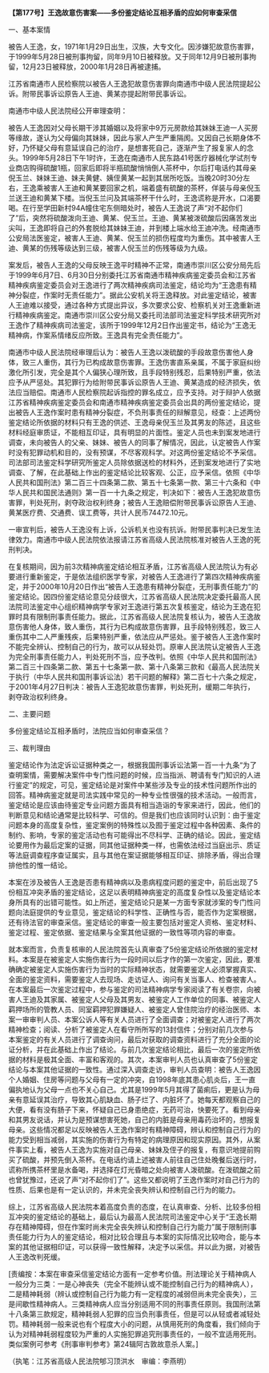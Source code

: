**【第177号】王逸故意伤害案——多份鉴定结论互相矛盾的应如何审查采信**

一、基本案情

被告人王逸，女，1971年1月29日出生，汉族，大专文化。因涉嫌犯故意伤害罪，于1999年5月28日被刑事拘留，同年9月10日被释放。又于同年12月9日被刑事拘留，12月23日被释放，2000年1月28日再被逮捕。

江苏省南通市人民检察院以被告人王逸犯故意伤害罪向南通市中级人民法院提起公诉。附带民事诉讼原告人王迪、黄某亦提起附带民事诉讼。

南通市中级人民法院经公开审理查明：

被告人王逸因对父母长期干涉其婚姻以及将家中9万元房款给其妹妹王迪一人买房等缘故，遂认为父母偏向其妹妹，因此与家人产生严重隔阂。又因自己长期身体不好，乃怀疑父母有意延误自己的治疗，是想害死自己，逐渐产生了报复家人的念头。1999年5月28日下午1时许，王逸在南通市人民东路41号医疗器械化学试剂专业商店购得硫酸1瓶，回家后即将半瓶硫酸悄悄倒人茶杯中，尔后打电话约其母亲倪玉兰、妹妹王迪、妹夫黄健、姨侄黄某一起到其居所吃饭。当晚20时30分左右，王逸乘被害人王迪和黄某要回家之机，端着盛有硫酸的茶杯，佯装与母亲倪玉兰送王迪和黄某下楼。当倪玉兰问及其端茶杯干什么时，王逸谎称是开水，口渴要喝。在行至学田新村94A幢住宅东侧暗处时，被告人王逸说了声“对不起你们了”后，突然将硫酸泼向王迪、黄某、倪玉兰。王迪、黄某被泼硫酸后因痛苦发出尖叫，王逸即将自己的外套脱给其妹妹王迪，并到楼上端水给王迪冲洗。经南通市公安局法医鉴定，被害人王迪、黄某、倪玉兰的损伤程度均为重伤。其中被害人王迪、黄某的伤残等级达到三级，被害人倪玉兰的伤残等级为九级。

案发后，被告人王逸的父母反映王逸平时精神不正常，南通市崇川区公安分局先后于1999年6月7日、6月30日分别委托江苏省南通市精神疾病鉴定委员会和江苏省精神疾病鉴定委员会对王逸进行了两次精神疾病司法鉴定，结论均为“王逸患有精神分裂症，作案时无责任能力”。据此公安机关将王逸释放。对此鉴定结论，被害人王迪难以接受，通过各种方式提出异议，多次要求公安、检察机关对王逸重新进行精神疾病鉴定。南通市崇川区公安分局又委托司法部司法鉴定科学技术研究所对王逸作了精神疾病司法鉴定，该所于1999年12月2日作出鉴定书，结论为“王逸无精神病，作案系情绪反应所致。王逸具有完全责任能力”。

南通市中级人民法院经审理后认为：被告人王逸以泼硫酸的手段故意伤害他人身体，致三人重伤，其行为已构成故意伤害罪。王逸伤害直系亲属，不属于家庭纠纷激化所引发，完全是其个人偏狭心理所致，且手段特别残忍，后果特别严重，依法应予从严惩处。其犯罪行为给附带民事诉讼原告人王迪、黄某造成的经济损失，依法应当赔偿。南通市人民检察院起诉指控的罪名成立，应予支持。对于辩护人依据江苏省精神疾病鉴定委员会和南通市精神疾病鉴定委员会出具的两份鉴定结论，提出被告人王逸作案时患有精神分裂症，不负刑事责任的辩解意见，经查：上述两份鉴定结论所依据的材料只有王逸的供述、王逸母亲倪玉兰及其男友的陈述，且这些材料经庭审质证，不能相互印证，具有明显的片面性。鉴定人员也未到案发地进行调查，未向被告人的父亲、妹妹、被告人的同事了解情况，因此，认定被告人作案时没有犯罪动机和目的，没有预谋，不尽客观科学。对这两份鉴定结论不予采信。司法部司法鉴定科学研究所鉴定人员除依据送检的材料外，还到案发地进行了实地调查、了解，在此基础上作出的鉴定结论比较客观、公正，应予采信。依照《中华人民共和国刑法》第二百三十四条第二款、第五十七条第一款、第三十六条和《中华人民共和国民法通则》第一百一十九条之规定，判决如下：被告人王逸犯故意伤害罪，判处死刑，剥夺政治权利终身；被告人王逸赔偿附带民事诉讼原告人王迪、黄某医疗费、交通费、误工费等，共计人民币74472.10元。

一审宣判后，被告人王逸没有上诉，公诉机关也没有抗诉。附带民事判决已发生法律效力。南通市中级人民法院依法报请江苏省高级人民法院核准对被告人王逸的死刑判决。

在复核期间，因为前3次精神病鉴定结论相互矛盾，江苏省高级人民法院认为有必要进行重新鉴定，于是依法组织医学专家，对被告人王逸进行了第四次精神疾病鉴定，并于2000年10月20日作出“被告人王逸患有精神分裂症，无刑事责任能力”的鉴定结论。因四份鉴定结论意见分歧很大，江苏省高级人民法院决定委托最高人民法院司法鉴定中心组织精神病学专家对王逸进行第五次复核鉴定，结论为王逸在犯罪时具有限制刑事责任能力。据此，江苏省高级人民法院复核认为，被告人王逸故意伤害他人身体，致人重伤，其行为已构成故意伤害罪，且手段特别残忍，致三人重伤其中二人严重残疾，后果特别严重，依法应从严惩处。鉴于被告人王逸作案时不能完全辨认、控制自己的行为，故可以从轻处罚。原审人民法院认定被告人王逸为完全刑事责任能力人，判处死刑不当，应予改判。依照《中华人民共和国刑法》第二百三十四条第二款、第五十七条第一款、第十八条第三款和《最高人民法院关于执行（中华人民共和国刑事诉讼法）若干问题的解释》第二百七十六条之规定，于2001年4月27日判决：被告人王逸犯故意伤害罪，判处死刑，缓期二年执行，剥夺政治权利终身。

二、主要问题

多份鉴定结论互相矛盾时，法院应当如何审查采信？

三、裁判理由

鉴定结论作为法定诉讼证据种类之一，根据我国刑事诉讼法第一百一十九条“为了查明案情，需要解决案件中专门性问题的时候，应当指派、聘请有专门知识的人进行鉴定”的规定，可见，鉴定结论是对案件中某些涉及专业的技术性问题所作出的回答。精神病鉴定就是司法实践中常见的一种专业性很强的技术活动。一般而言，鉴定结论是应该由待鉴定专业问题方面具有相当造诣的专家来进行，因此，他们的判断意见和结论通常是比较科学、可信的。但是我们也应该同时认识到：由于鉴定问题本身的高度复杂性，鉴定案例的特殊性以及囿于鉴定过程中各种因素、条件的制约、影响，专家的鉴定活动也有可能得出不尽科学、正确的结论。因此，鉴定结论要用作为最后定案的证据，同其他证据种类一样，也需依法经过当庭出示、质证等法庭调查程序查证属实，且与其他在案证据能够相互印证、排除矛盾，得出合理排他性的惟一结论。

本案在涉及被告人王逸是否患有精神病以及患病程度问题的鉴定中，前后出现了5份相互冲突矛盾的鉴定结论，这足以表明精神病鉴定的高度复杂性以及鉴定结论本身所具有的出错可能性。如上所述，鉴定结论只是某一方面专家就涉案的专门性问题向法庭提供的专业意见，鉴定结论的科学性、正确性与否，能否作为定案根据，还有待法官的审查采信。鉴定结论的审查一般主要包括对鉴定人资格、鉴定材料、鉴定过程、鉴定依据、鉴定结果与全案其他证据的一致性等项内容的审查。

就本案而言，负责复核审的人民法院首先认真审查了5份鉴定结论所依据的鉴定材料。本案是在被鉴定人实施伤害行为一段时间以后才作的第一次鉴定，因此，要准确确定被鉴定人实施伤害行为当时的实际精神状态，就需要鉴定人必须掌握真实、全面的鉴定资料，需要鉴定人去现场、走访证人、询问有关当事人、检查被害人。在本案最后一次鉴定过程中，参与鉴定的司法精神病学专家阅读了有关卷宗，向被害人王迪及其家属、被鉴定人父母及其男友、被鉴定人工作单位的同事、被鉴定人羁押场所的管教人员、同室羁押犯罪嫌疑人、被鉴定人曾住院治疗的经治医师、本案一审审判人员、本案公诉人等有关人员进行了全面调查；对被鉴定人进行了两次精神检查；阅读、分析了被鉴定人在看守所所写的13封信件；分别对前几次参与本案鉴定的有关人员进行了调查询问，最后对获取的调查资料进行了充分全面的论证分析，并在此基础上作出了结论。与前几次鉴定结论相比，最后一次的鉴定所依据的材料是极其全面、丰富和客观的。其次，本案审判人员也认真审查了5份鉴定结论与本案其他证据的一致性。通过深入调查走访，审判人员查明：被告人王逸因个人婚姻、住房等问题与父母有一定的冲突，自1998年底其患心肌炎后，王一直偏执地认为父母一点也不关心自己。尤其是1999年5月其得了菌痢后，更是认为母亲有意延误其治疗，导致其心肌缺血、肠子烂了、内脏坏了。她每天都观察自己的大便，看有没有肠子下来，怀疑自己已身患绝症，无药可治，快要死了。看到母亲和其男友说话，并认为是预谋想害死她，自己的内脏是母亲用毒药治坏的，想报复母亲。这些情况都足以反映被告人王逸作案时有精神障碍，辨认和控制自己行为的能力受到相当减弱，其实施的伤害行为有特定的病理原因和现实原因。其外，从案件事实上看，被告人王逸为实施对自己母亲、妹妹及侄子的报复，有意识地提前购买了硫酸，并预先倒入茶杯。在电话约请上述被害人前往自己住处晚餐后送行时，谎称所携茶杯里是水备喝，并选择在灯光昏暗之处向被害人泼硫酸。在泼硫酸之前也曾犹豫过，还说了声“对不起你们了”。这些又都说明了王逸作案时对自己行为的性质、后果也是有一定认识的，并未完全丧失辨认和控制自己行为的能力。

综上，江苏省高级人民法院本着高度负责的态度，在认真审查、分析、比较多份相互冲突的鉴定结论的基础上，最后认为最高人民法院司法鉴定中心关于“王逸长期存在精神障碍，但在作案时尚未完全丧失辨认和控制自己行为能力”属于限制刑事责任能力行为人的鉴定结论，相对比较合理且与本案的实际情况比较吻合，能与本案的其他证据相印证，可以获得一致性解释，决定予以采信。并以此为据，对被告人王逸改判死缓。

\[责编按：本案在审查采信鉴定结论方面有一定参考价值。刑法理论关于精神病人一般分为三类：一是心神丧失（完全不能辨认或不能控制自己行为的精神病人），二是精神耗弱（辨认或控制自己行为能力有一定程度的减弱但尚未完全丧失），三是间歇性精神病人。三类精神病人应当分别适用不同的刑事责任原则。我国刑法第十八条第三款规定，精神耗弱人犯罪的应当负刑事责任，但是可以从轻或者减轻处罚。精神耗弱一般来说也有个程度大小的问题，从慎用死刑的角度看，我们倾向于认为对精神耗弱程度较为严重的人实施犯罪追究刑事责任的，一般不宜适用死刑。类似案例可参考《刑事审判参考》第24辑阿古敦故意杀人案。\]

（执笔：江苏省高级人民法院郇习顶洪水　审编：李燕明）